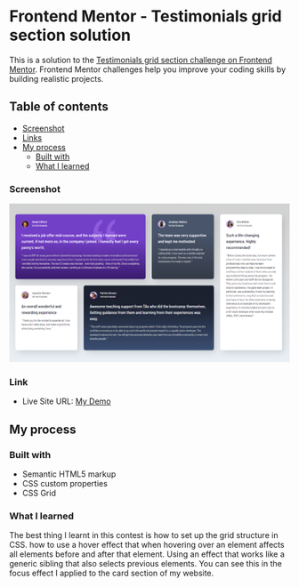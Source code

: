 # Frontend Mentor - Testimonials grid section solution

This is a solution to the [Testimonials grid section challenge on Frontend Mentor](https://www.frontendmentor.io/challenges/testimonials-grid-section-Nnw6J7Un7). Frontend Mentor challenges help you improve your coding skills by building realistic projects. 

## Table of contents


- [Screenshot](#screenshot)
- [Links](#links)
- [My process](#my-process)
  - [Built with](#built-with)
  - [What I learned](#what-i-learned)


### Screenshot

![](images/Screenshot.png)



### Link

- Live Site URL: [My Demo](https://testimonials-grid-section-gamma-liart.vercel.app/)

## My process

### Built with

- Semantic HTML5 markup
- CSS custom properties
- CSS Grid


### What I learned

The best thing I learnt in this contest is how to set up the grid structure in CSS. how to use a hover effect that when hovering over an element affects all elements before and after that element. Using an effect that works like a generic sibling that also selects previous elements. You can see this in the focus effect I applied to the card section of my website.


